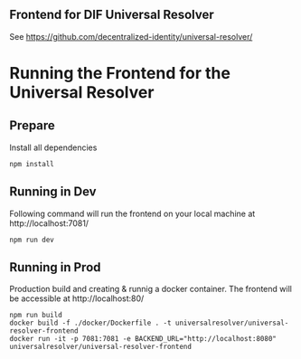 Frontend for DIF Universal Resolver
-----------------------------------

See https://github.com/decentralized-identity/universal-resolver/


# Running the Frontend for the Universal Resolver

## Prepare

Install all dependencies

    npm install

## Running in Dev

Following command will run the frontend on your local machine at http://localhost:7081/

    npm run dev

## Running in Prod

Production build and creating & runnig a docker container. The frontend will be accessible at http://localhost:80/

    npm run build
    docker build -f ./docker/Dockerfile . -t universalresolver/universal-resolver-frontend 
    docker run -it -p 7081:7081 -e BACKEND_URL="http://localhost:8080" universalresolver/universal-resolver-frontend
